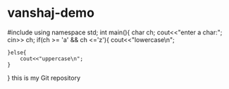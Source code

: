 # vanshaj-demo
#include <iostream>
using namespace std;
int main(){
    char ch;
    cout<<"enter a char:";
    cin>> ch;
    if(ch >= 'a' && ch <='z'){
        cout<<"lowercase\n";

    }else{
        cout<<"uppercase\n";
    }
}
this is my Git repository
